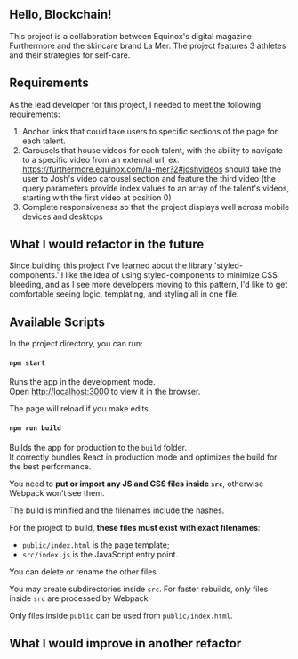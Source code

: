 
## Hello, Blockchain!

This project is a collaboration between Equinox's digital magazine Furthermore and the skincare brand La Mer. The project features 3 athletes and their strategies for self-care.

## Requirements

As the lead developer for this project, I needed to meet the following requirements:
1. Anchor links that could take users to specific sections of the page for each talent.
2. Carousels that house videos for each talent, with the ability to navigate to a specific video from an external url, ex. https://furthermore.equinox.com/la-mer?2#joshvideos should take the user to Josh's video carousel section and feature the third video (the query parameters provide index values to an array of the talent's videos, starting with the first video at position 0)
3. Complete responsiveness so that the project displays well across mobile devices and desktops

## What I would refactor in the future

Since building this project I've learned about the library 'styled-components.' I like the idea of using styled-components to minimize CSS bleeding, and as I see more developers moving to this pattern, I'd like to get comfortable seeing logic, templating, and styling all in one file.



## Available Scripts
In the project directory, you can run:

#### `npm start`

Runs the app in the development mode.<br>
Open [http://localhost:3000](http://localhost:3000) to view it in the browser.

The page will reload if you make edits.<br>

#### `npm run build`

Builds the app for production to the `build` folder.<br>
It correctly bundles React in production mode and optimizes the build for the best performance.

You need to **put or import any JS and CSS files inside `src`**, otherwise Webpack won’t see them.

The build is minified and the filenames include the hashes.<br>

For the project to build, **these files must exist with exact filenames**:

- `public/index.html` is the page template;
- `src/index.js` is the JavaScript entry point.

You can delete or rename the other files.

You may create subdirectories inside `src`. For faster rebuilds, only files inside `src` are processed by Webpack.<br>

Only files inside `public` can be used from `public/index.html`.<br>






## What I would improve in another refactor
